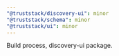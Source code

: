 ```yaml
---
"@truststack/discovery-ui": minor
"@truststack/schema": minor
"@truststack/ui": minor
---
```


Build process, discovery-ui package.
